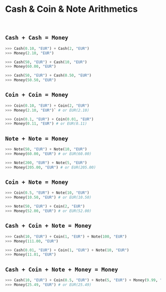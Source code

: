 # Cash & Coin & Note Arithmetics

<br>

## `Cash + Cash = Money`

```python
>>> Cash(0.10, "EUR") + Cash(2, "EUR")
>>> Money(2.10, "EUR")
```

```python
>>> Cash(50, "EUR") + Cash(10, "EUR")
>>> Money(60.00, "EUR")
```

```python
>>> Cash(50, "EUR") + Cash(0.50, "EUR")
>>> Money(50.50, "EUR")
```

## `Coin + Coin = Money`

```python
>>> Coin(0.10, "EUR") + Coin(2, "EUR")
>>> Money(2.10, "EUR")` # or EUR(2.10)
```

```python
>>> Coin(0.1, "EUR") + Coin(0.01, "EUR")
>>> Money(0.11, "EUR") # or EUR(0.11)
```

## `Note + Note = Money`

```python
>>> Note(50, "EUR") + Note(10, "EUR")
>>> Money(60.00, "EUR") # or EUR(60.00)
```

```python
>>> Note(200, "EUR") + Note(5, "EUR")
>>> Money(205.00, "EUR") # or EUR(205.00)
```

## `Coin + Note = Money`

```python
>>> Coin(0.5, "EUR") + Note(10, "EUR")
>>> Money(10.50, "EUR") # or EUR(10.50)
```

```python
>>> Note(50, "EUR") + Coin(2, "EUR")
>>> Money(52.00, "EUR") # or EUR(52.00)
```

## `Cash + Coin + Note = Money`

```python
>>> Cash(10, "EUR") + Coin(1, "EUR") + Note(100, "EUR")
>>> Money(111.00, "EUR")
```

```python
>>> Cash(0.01, "EUR") + Coin(1, "EUR") + Note(10, "EUR")
>>> Money(11.01, "EUR")
```

## `Cash + Coin + Note + Money = Money`

```python
>>> Cash(10, "EUR") + Coin(0.5, "EUR") + Note(5, "EUR") + Money(9.99, "EUR")
>>> Money(25.49, "EUR") # or EUR(25.49)
```
